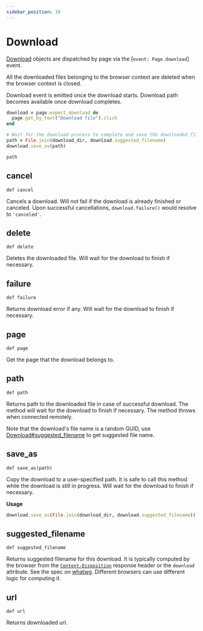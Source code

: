 ```yaml
---
sidebar_position: 10
---
```


# Download


[Download](./download) objects are dispatched by page via the [`event: Page.download`] event.

All the downloaded files belonging to the browser context are deleted when the
browser context is closed.

Download event is emitted once the download starts. Download path becomes available once download completes.

```ruby
download = page.expect_download do
  page.get_by_text("Download file").click
end

# Wait for the download process to complete and save the downloaded file somewhere
path = File.join(download_dir, download.suggested_filename)
download.save_as(path)

path
```

## cancel

```
def cancel
```


Cancels a download. Will not fail if the download is already finished or canceled.
Upon successful cancellations, `download.failure()` would resolve to `'canceled'`.

## delete

```
def delete
```


Deletes the downloaded file. Will wait for the download to finish if necessary.

## failure

```
def failure
```


Returns download error if any. Will wait for the download to finish if necessary.

## page

```
def page
```


Get the page that the download belongs to.

## path

```
def path
```


Returns path to the downloaded file in case of successful download. The method will
wait for the download to finish if necessary. The method throws when connected remotely.

Note that the download's file name is a random GUID, use [Download#suggested_filename](./download#suggested_filename)
to get suggested file name.

## save_as

```
def save_as(path)
```


Copy the download to a user-specified path. It is safe to call this method while the download
is still in progress. Will wait for the download to finish if necessary.

**Usage**

```ruby
download.save_as(File.join(download_dir, download.suggested_filename))
```

## suggested_filename

```
def suggested_filename
```


Returns suggested filename for this download. It is typically computed by the browser from the
[`Content-Disposition`](https://developer.mozilla.org/en-US/docs/Web/HTTP/Headers/Content-Disposition) response header
or the `download` attribute. See the spec on [whatwg](https://html.spec.whatwg.org/#downloading-resources). Different
browsers can use different logic for computing it.

## url

```
def url
```


Returns downloaded url.
